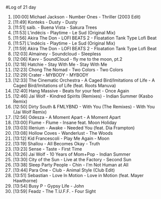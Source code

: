 #Log of 21 day

1. [00:00] Michael Jackson - Number Ones - Thriller (2003 Edit)
1. [11:49] Konteks - Dusty - Dusty
1. [11:51] saib. - Buena Vista - Sakura Trees
1. [11:53] L'indécis - Playtime - Le Sud (Original Mix)
1. [11:56] Akira The Don - LOFI BEATS 2 - Floatation Tank Type Lofi Beat
1. [11:57] L'indécis - Playtime - Le Sud (Original Mix)
1. [11:59] Akira The Don - LOFI BEATS 2 - Floatation Tank Type Lofi Beat
1. [12:03] Almainey - Soundcloud - Sleepless
1. [12:06] Kavv - SoundCloud - fly me to the moon, pt.2
1. [12:18] Hatchie - Stay With Me - Stay With Me
1. [12:23] Chong The Nomad - Two Colors - Two Colors
1. [12:29] Crater - MYBODY - MYBODY
1. [12:33] The Cinematic Orchestra - A Caged Bird/Imitations of Life - A Caged Bird/Imitations of Life (feat. Roots Manuva)
1. [12:40] Hang Massive - Beats for your feet - Once Again
1. [12:46] Jai Wolf - Kindred Spirits (Remixes) - Indian Summer (Kasbo Remix)
1. [12:50] Dirty South & FMLYBND - With You (The Remixes) - With You (Jai Wolf Remix)
1. [12:56] Odesza - A Moment Apart - A Moment Apart
1. [13:00] Flume - Flume - Insane feat. Moon Holiday
1. [13:03] Illenium - Awake - Needed You (feat. Dia Frampton)
1. [13:08] Hollow Coves - Wanderlust - The Woods
1. [13:12] Kid Francescoli - Play Me Again - Moon
1. [13:19] Shallou - All Becomes Okay - Truth
1. [13:23] Sense - Taste - First Time
1. [13:26] Jai Wolf - 10 Years of Mom+Pop - Indian Summer
1. [13:30] City of the Sun - Live at the Factory - Second Sun
1. [13:38] Sleep Party People - Chin - I'm Not Human at All
1. [13:44] Para One - Club - Animal Style (Club Edit)
1. [13:51] Sebastian - Love In Motion - Love in Motion (feat. Mayer Hawthorne)
1. [13:54] Busy P - Gypsy Life - John
1. [13:59] Feadz - The T.U.F.F. - Four Sight
